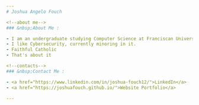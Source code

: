 ```yaml
---
# Joshua Angelo Fouch

<!--about me-->
### &nbsp;About Me :

- I am an undergraduate studying Computer Science at Franciscan University of Steubenville, Ohio.
- I like Cybersecurity, currently minoring in it.
- Faithful Catholic
- That's about it

<!--contacts-->
### &nbsp;Contact Me :

- <a href="https://www.linkedin.com/in/joshua-fouch12/">LinkedIn</a>
- <a href="https://joshuafouch.github.io/">Website Portfolio</a>

---
```

